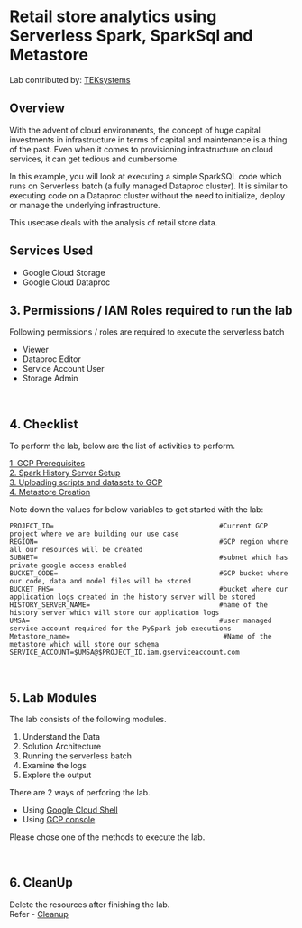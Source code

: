 # Retail store analytics using Serverless Spark, SparkSql and Metastore

Lab contributed by: [TEKsystems](https://www.teksystems.com/en/about-us/partnerships/google-cloud)

## Overview

With the advent of cloud environments, the concept of huge capital investments in infrastructure in terms of capital and maintenance is a thing of the past. Even when it comes to provisioning infrastructure on cloud services, it can get tedious and cumbersome.

In this example, you will look at executing a simple SparkSQL code which runs on Serverless batch (a fully managed Dataproc cluster). It is similar to executing code on a Dataproc cluster without the need to initialize, deploy or manage the underlying infrastructure.

This usecase deals with the analysis of retail store data.


## Services Used
* Google Cloud Storage
* Google Cloud Dataproc


## 3. Permissions / IAM Roles required to run the lab

Following permissions / roles are required to execute the serverless batch

- Viewer
- Dataproc Editor
- Service Account User
- Storage Admin

<br>

## 4. Checklist

To perform the lab, below are the list of activities to perform. <br>

[1. GCP Prerequisites](instructions/01-gcp-prerequisites.md)<br>
[2. Spark History Server Setup](instructions/02-persistent-history-server.md)<br>
[3. Uploading scripts and datasets to GCP](instructions/03-files-upload.md)<br>
[4. Metastore Creation](instructions/04-metastore-creation.md)<br>

Note down the values for below variables to get started with the lab:

```
PROJECT_ID=                                         #Current GCP project where we are building our use case
REGION=                                             #GCP region where all our resources will be created
SUBNET=                                             #subnet which has private google access enabled
BUCKET_CODE=                                        #GCP bucket where our code, data and model files will be stored
BUCKET_PHS=                                         #bucket where our application logs created in the history server will be stored
HISTORY_SERVER_NAME=                                #name of the history server which will store our application logs
UMSA=                                               #user managed service account required for the PySpark job executions
Metastore_name=                                      #Name of the metastore which will store our schema
SERVICE_ACCOUNT=$UMSA@$PROJECT_ID.iam.gserviceaccount.com
```
<br>

## 5. Lab Modules

The lab consists of the following modules.

1. Understand the Data
2. Solution Architecture
3. Running the serverless batch
4. Examine the logs
5. Explore the output

There are 2 ways of perforing the lab.
- Using [Google Cloud Shell](instructions/05a-retail-store-analytics-gcloud-execution.md)
- Using [GCP console](instructions/05b-retail-store-analytics-console-execution.md )

Please chose one of the methods to execute the lab. 

<br>


## 6. CleanUp

Delete the resources after finishing the lab. <br>
Refer - [Cleanup](instructions/06-cleanup.md )

<br>




